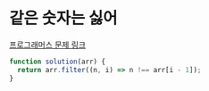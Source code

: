 # 같은 숫자는 싫어

[프로그래머스 문제 링크](https://programmers.co.kr/learn/courses/30/lessons/12906)

```javascript
function solution(arr) {
  return arr.filter((n, i) => n !== arr[i - 1]);
}
```
